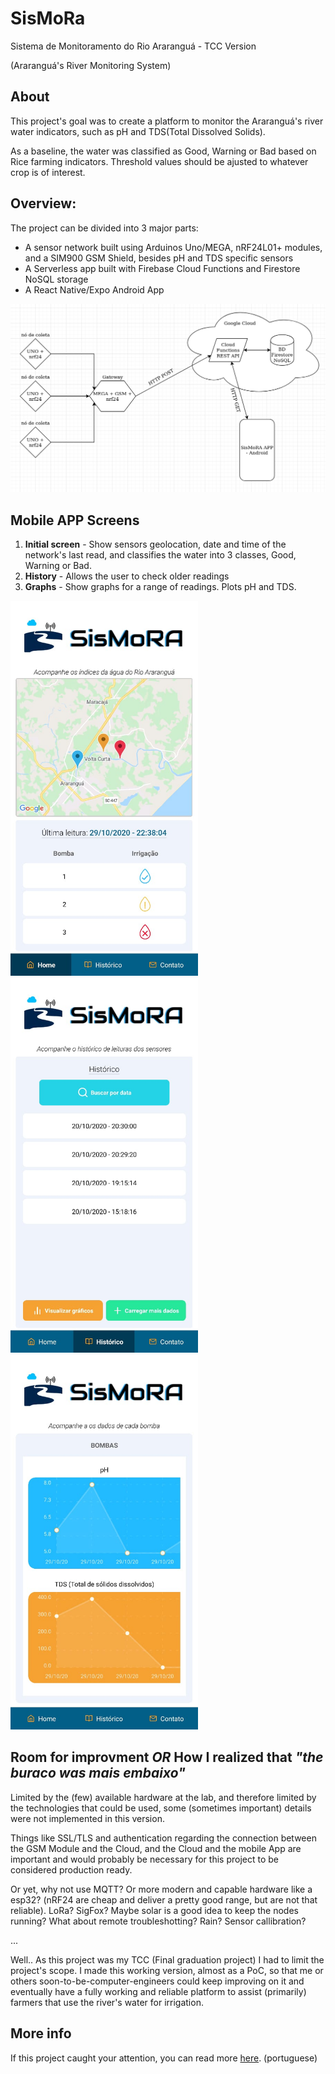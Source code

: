 # SisMoRa
Sistema de Monitoramento do Rio Araranguá - TCC Version

(Araranguá's River Monitoring System)

## About
This project's goal was to create a platform to monitor the Araranguá's river water indicators, such as pH and TDS(Total Dissolved Solids).

As a baseline, the water was classified as Good, Warning or Bad based on Rice farming indicators. Threshold values should be ajusted to whatever crop is of interest.
## Overview:

The project can be divided into 3 major parts:
- A sensor network built using Arduinos Uno/MEGA, nRF24L01+ modules, and a SIM900 GSM Shield, besides pH and TDS specific sensors
- A Serverless app built with Firebase Cloud Functions and Firestore NoSQL storage
- A React Native/Expo Android App

<img src="/imgs/visao_geral.png" width="640">

## Mobile APP Screens
1.  **Initial screen** - Show sensors geolocation, date and time of the network's last read, and classifies the water into 3 classes, Good, Warning or Bad.
2.  **History** - Allows the user to check older readings
3.  **Graphs** - Show graphs for a range of readings. Plots pH and TDS.

<p float="left">
<img src="/imgs/inicial.jpeg" width="300">
<img src="/imgs/historico.jpeg" width="300">
<img src="/imgs/graficos.jpeg" width="300">
</p>

## Room for improvment _OR_ How I realized that _"the buraco was mais embaixo"_
Limited by the (few) available hardware at the lab, and therefore limited by the technologies that could be used, some (sometimes important) details were not
implemented in this version. 

Things like SSL/TLS and authentication regarding the connection between the GSM Module and the Cloud, and the Cloud and the mobile App are important and would
probably be necessary for this project to be considered production ready.

Or yet, why not use MQTT? Or more modern and capable hardware like a esp32? (nRF24 are cheap and deliver a pretty good range, but are not that reliable). LoRa?
SigFox? Maybe solar is a good idea to keep the nodes running? What about remote troubleshotting? Rain? Sensor callibration?

...

Well..
As this project was my TCC (Final graduation project) I had to limit the project's scope. I made this working version, almost as a PoC, so that me or others
soon-to-be-computer-engineers could keep improving on it and eventually have a fully working and reliable platform to assist (primarily) farmers that
use the river's water for irrigation.

## More info

If this project caught your attention, you can read more [here](TCC_RauanPires.pdf). (portuguese)
